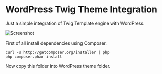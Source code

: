# WordPress Twig Theme Integration

Just a simple integration of Twig Template engine with WordPress.

![Screenshot](https://raw.github.com/wdalmut/wp-twig-theme/master/screenshot.png)

First of all install dependencies using Composer.

```
curl -s http://getcomposer.org/installer | php
php composer.phar install
```

Now copy this folder into WordPress theme folder.

